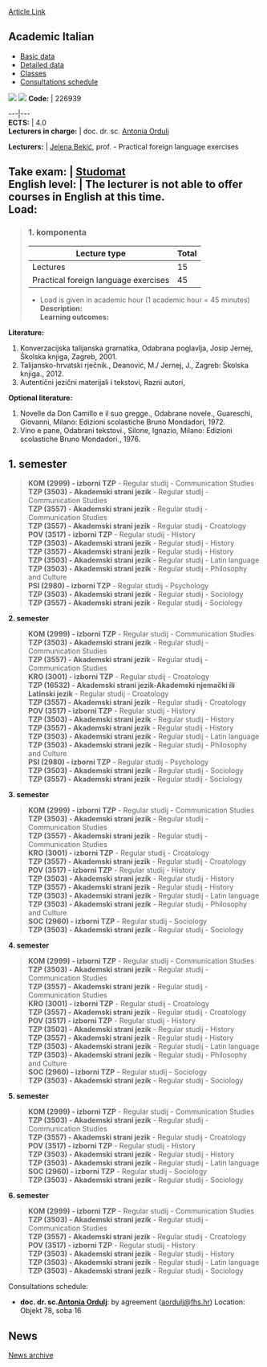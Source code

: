 [Article Link](https://www.fhs.hr/en/course/acaita)

## Academic Italian
  * [Basic data](https://www.fhs.hr/en/course/acaita#v1id-523743_681011_1_0 "Basic data")
  * [Detailed data](https://www.fhs.hr/en/course/acaita#v1id-523743_681011_1_1 "Detailed data")
  * [Classes](https://www.fhs.hr/en/course/acaita#v1id-523743_681011_1_2 "Classes")
  * [Consultations schedule](https://www.fhs.hr/en/course/acaita#v1id-523743_681011_1_3 "Consultations schedule")


[![](https://www.fhs.hr/img/flags/gif/hr.gif)](https://www.fhs.hr/predmet/akatal) [![](https://www.fhs.hr/img/flags/gif/gb.gif)](https://www.fhs.hr/en/course/acaita)
**Code:** |  226939  
  
---|---  
**ECTS:** |  4.0   
**Lecturers in charge:** |  doc. dr. sc. [Antonia Ordulj](https://www.fhs.hr/staff/antonia.ordulj)   
  
**Lecturers:** |  [Jelena Bekić](https://www.fhs.hr/djelatnik/jelena.bekic), prof. - Practical foreign language exercises  
  
**Take exam:** |  [Studomat](http://www.isvu.hr/studomat)  
**English level:** |  The lecturer is not able to offer courses in English at this time.   
**Load:**  
---  
> ### 1. komponenta
> | Lecture type | Total  
> ---|---  
> Lectures | 15  
> Practical foreign language exercises | 45  
> * Load is given in academic hour (1 academic hour = 45 minutes)   
**Description:**  
> **Learning outcomes:**  

  
**Literature:**  
  1. Konverzacijska talijanska gramatika, Odabrana poglavlja, Josip Jernej, Školska knjiga, Zagreb, 2001. 
  2. Talijansko-hrvatski rječnik., Deanović, M./ Jernej, J., Zagreb: Školska knjiga., 2012. 
  3. Autentični jezični materijali i tekstovi, Razni autori, 

  
**Optional literature:**  
  1. Novelle da Don Camillo e il suo gregge., Odabrane novele., Guareschi, Giovanni, Milano: Edizioni scolastiche Bruno Mondadori, 1972.
  2. Vino e pane, Odabrani tekstovi., Silone, Ignazio, Milano: Edizioni scolastiche Bruno Mondadori., 1976.

  
**1. semester**  
---  
> **KOM (2999) - izborni TZP** - Regular studij - Communication Studies  
>  **TZP (3503) - Akademski strani jezik** - Regular studij - Communication Studies  
>  **TZP (3557) - Akademski strani jezik** - Regular studij - Communication Studies  
>  **TZP (3557) - Akademski strani jezik** - Regular studij - Croatology  
>  **POV (3517) - izborni TZP** - Regular studij - History  
>  **TZP (3503) - Akademski strani jezik** - Regular studij - History  
>  **TZP (3557) - Akademski strani jezik** - Regular studij - History  
>  **TZP (3503) - Akademski strani jezik** - Regular studij - Latin language  
>  **TZP (3503) - Akademski strani jezik** - Regular studij - Philosophy and Culture  
>  **PSI (2980) - izborni TZP** - Regular studij - Psychology  
>  **TZP (3503) - Akademski strani jezik** - Regular studij - Sociology  
>  **TZP (3557) - Akademski strani jezik** - Regular studij - Sociology  
>   
  
**2. semester**  
> **KOM (2999) - izborni TZP** - Regular studij - Communication Studies  
>  **TZP (3503) - Akademski strani jezik** - Regular studij - Communication Studies  
>  **TZP (3557) - Akademski strani jezik** - Regular studij - Communication Studies  
>  **KRO (3001) - izborni TZP** - Regular studij - Croatology  
>  **TZP (16532) - Akademski strani jezik-Akademski njemački ili Latinski jezik** - Regular studij - Croatology  
>  **TZP (3557) - Akademski strani jezik** - Regular studij - Croatology  
>  **POV (3517) - izborni TZP** - Regular studij - History  
>  **TZP (3503) - Akademski strani jezik** - Regular studij - History  
>  **TZP (3557) - Akademski strani jezik** - Regular studij - History  
>  **TZP (3503) - Akademski strani jezik** - Regular studij - Latin language  
>  **TZP (3503) - Akademski strani jezik** - Regular studij - Philosophy and Culture  
>  **PSI (2980) - izborni TZP** - Regular studij - Psychology  
>  **TZP (3503) - Akademski strani jezik** - Regular studij - Sociology  
>  **TZP (3557) - Akademski strani jezik** - Regular studij - Sociology  
>   
  
**3. semester**  
> **KOM (2999) - izborni TZP** - Regular studij - Communication Studies  
>  **TZP (3503) - Akademski strani jezik** - Regular studij - Communication Studies  
>  **TZP (3557) - Akademski strani jezik** - Regular studij - Communication Studies  
>  **KRO (3001) - izborni TZP** - Regular studij - Croatology  
>  **TZP (3557) - Akademski strani jezik** - Regular studij - Croatology  
>  **POV (3517) - izborni TZP** - Regular studij - History  
>  **TZP (3503) - Akademski strani jezik** - Regular studij - History  
>  **TZP (3557) - Akademski strani jezik** - Regular studij - History  
>  **TZP (3503) - Akademski strani jezik** - Regular studij - Latin language  
>  **TZP (3503) - Akademski strani jezik** - Regular studij - Philosophy and Culture  
>  **SOC (2960) - izborni TZP** - Regular studij - Sociology  
>  **TZP (3503) - Akademski strani jezik** - Regular studij - Sociology  
>   
  
**4. semester**  
> **KOM (2999) - izborni TZP** - Regular studij - Communication Studies  
>  **TZP (3503) - Akademski strani jezik** - Regular studij - Communication Studies  
>  **TZP (3557) - Akademski strani jezik** - Regular studij - Communication Studies  
>  **KRO (3001) - izborni TZP** - Regular studij - Croatology  
>  **TZP (3557) - Akademski strani jezik** - Regular studij - Croatology  
>  **POV (3517) - izborni TZP** - Regular studij - History  
>  **TZP (3503) - Akademski strani jezik** - Regular studij - History  
>  **TZP (3557) - Akademski strani jezik** - Regular studij - History  
>  **TZP (3503) - Akademski strani jezik** - Regular studij - Latin language  
>  **TZP (3503) - Akademski strani jezik** - Regular studij - Philosophy and Culture  
>  **SOC (2960) - izborni TZP** - Regular studij - Sociology  
>  **TZP (3503) - Akademski strani jezik** - Regular studij - Sociology  
>   
  
**5. semester**  
> **KOM (2999) - izborni TZP** - Regular studij - Communication Studies  
>  **TZP (3503) - Akademski strani jezik** - Regular studij - Communication Studies  
>  **TZP (3557) - Akademski strani jezik** - Regular studij - Croatology  
>  **POV (3517) - izborni TZP** - Regular studij - History  
>  **TZP (3503) - Akademski strani jezik** - Regular studij - History  
>  **TZP (3503) - Akademski strani jezik** - Regular studij - Latin language  
>  **SOC (2960) - izborni TZP** - Regular studij - Sociology  
>  **TZP (3503) - Akademski strani jezik** - Regular studij - Sociology  
>   
  
**6. semester**  
> **KOM (2999) - izborni TZP** - Regular studij - Communication Studies  
>  **TZP (3503) - Akademski strani jezik** - Regular studij - Communication Studies  
>  **TZP (3557) - Akademski strani jezik** - Regular studij - Croatology  
>  **POV (3517) - izborni TZP** - Regular studij - History  
>  **TZP (3503) - Akademski strani jezik** - Regular studij - History  
>  **TZP (3503) - Akademski strani jezik** - Regular studij - Latin language  
>  **TZP (3503) - Akademski strani jezik** - Regular studij - Sociology  
>   
Consultations schedule: 
  * **doc. dr. sc.[Antonia Ordulj](https://www.fhs.hr/staff/antonia.ordulj)**: 
by agreement (aordulj@fhs.hr)
Location: Objekt 78, soba 16 


## News
[News archive](https://www.fhs.hr/en/course/acaita?@=21gzh#news_121958 "News archive")
